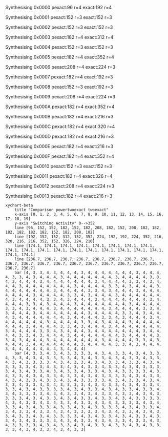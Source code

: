 Synthesising 0x0000 pexact:96 r=4 exact:192 r=4

Synthesising 0x0001 pexact:152 r=3 exact:152 r=3

Synthesising 0x0002 pexact:152 r=3 exact:152 r=3

Synthesising 0x0003 pexact:182 r=4 exact:312 r=4

Synthesising 0x0004 pexact:152 r=3 exact:152 r=3

Synthesising 0x0005 pexact:182 r=4 exact:352 r=4

Synthesising 0x0006 pexact:208 r=4 exact:224 r=3

Synthesising 0x0007 pexact:182 r=4 exact:192 r=3

Synthesising 0x0008 pexact:152 r=3 exact:192 r=3

Synthesising 0x0009 pexact:208 r=4 exact:224 r=3

Synthesising 0x000A pexact:182 r=4 exact:352 r=4

Synthesising 0x000B pexact:182 r=4 exact:216 r=3

Synthesising 0x000C pexact:182 r=4 exact:320 r=4

Synthesising 0x000D pexact:182 r=4 exact:216 r=3

Synthesising 0x000E pexact:182 r=4 exact:216 r=3

Synthesising 0x000F pexact:182 r=4 exact:352 r=4

Synthesising 0x0010 pexact:152 r=3 exact:152 r=3

Synthesising 0x0011 pexact:182 r=4 exact:326 r=4

Synthesising 0x0012 pexact:208 r=4 exact:224 r=3

Synthesising 0x0013 pexact:182 r=4 exact:216 r=3

```mermaid
xychart-beta
    title "Comparison powertwoexact twoexact"
    x-axis [0, 1, 2, 3, 4, 5, 6, 7, 8, 9, 10, 11, 12, 13, 14, 15, 16, 17, 18, 19]
    y-axis "Switching Activity" 0-->352
    line [96, 152, 152, 182, 152, 182, 208, 182, 152, 208, 182, 182, 182, 182, 182, 182, 152, 182, 208, 182]
    line [192, 152, 152, 312, 152, 352, 224, 192, 192, 224, 352, 216, 320, 216, 216, 352, 152, 326, 224, 216]
    line [174.1, 174.1, 174.1, 174.1, 174.1, 174.1, 174.1, 174.1, 174.1, 174.1, 174.1, 174.1, 174.1, 174.1, 174.1, 174.1, 174.1, 174.1, 174.1, 174.1]
    line [236.7, 236.7, 236.7, 236.7, 236.7, 236.7, 236.7, 236.7, 236.7, 236.7, 236.7, 236.7, 236.7, 236.7, 236.7, 236.7, 236.7, 236.7, 236.7, 236.7]
    bar [4, 3, 3, 4, 3, 4, 4, 4, 3, 4, 4, 4, 4, 4, 4, 4, 3, 4, 4, 4, 4, 3, 3, 4, 3, 4, 4, 4, 3, 4, 4, 4, 4, 4, 4, 4, 3, 4, 4, 4, 4, 3, 3, 4, 3, 4, 4, 4, 3, 4, 4, 4, 4, 4, 4, 4, 3, 4, 4, 4, 4, 3, 3, 4, 3, 4, 4, 4, 3, 4, 4, 4, 4, 4, 4, 4, 3, 4, 4, 4, 4, 3, 3, 4, 3, 4, 4, 4, 3, 4, 4, 4, 4, 4, 4, 4, 3, 4, 4, 4, 4, 3, 3, 4, 3, 4, 4, 4, 3, 4, 4, 4, 4, 4, 4, 4, 3, 4, 4, 4, 4, 3, 3, 4, 3, 4, 4, 4, 3, 4, 4, 4, 4, 4, 4, 4, 3, 4, 4, 4, 4, 3, 3, 4, 3, 4, 4, 4, 3, 4, 4, 4, 4, 4, 4, 4, 3, 4, 4, 4, 4, 3, 3, 4, 3, 4, 4, 4, 3, 4, 4, 4, 4, 4, 4, 4, 3, 4, 4, 4, 4, 3, 3, 4, 3, 4, 4, 4, 3, 4, 4, 4, 4, 4, 4, 4, 3, 4, 4, 4, 4, 3, 3, 4, 3, 4, 4, 4, 3, 4, 4, 4, 4, 4, 4, 4, 3, 4, 4, 4, 4, 3, 3, 4, 3, 4, 4, 4, 3, 4, 4, 4, 4, 4, 4, 4, 3, 4, 4, 4, 4, 3, 3, 4, 3, 4, 4, 4, 3, 4, 4, 4, 4, 4, 4, 4, 3, 4, 4, 4, 4, 3, 3, 4, 3, 4, 4, 4, 3, 4, 4, 4, 4, 4, 4, 4, 3, 4, 4, 4, 4, 3, 3, 4, 3, 4, 4, 4, 3, 4, 4, 4, 4, 4, 4, 4, 3, 4, 4, 4, 4, 3, 3, 4, 3, 4, 4, 4, 3, 4, 4, 4, 4, 4, 4, 4, 3, 4, 4, 4, 4, 3, 3, 4, 3, 4, 4, 4, 3, 4, 4, 4, 4, 4, 4, 4, 3, 4, 4, 4, 4, 3, 3, 4, 3, 4, 4, 4, 3, 4, 4, 4, 4, 4, 4, 4, 3, 4, 4, 4, 4, 3, 3, 4, 3, 4, 4, 4, 3, 4, 4, 4, 4, 4, 4, 4, 3, 4, 4, 4, 4, 3, 3, 4, 3, 4, 4, 4, 3, 4, 4, 4, 4, 4, 4, 4, 3, 4, 4, 4]
    bar [4, 3, 3, 4, 3, 4, 3, 3, 3, 3, 4, 3, 4, 3, 3, 4, 3, 4, 3, 3, 4, 3, 3, 4, 3, 4, 3, 3, 3, 3, 4, 3, 4, 3, 3, 4, 3, 4, 3, 3, 4, 3, 3, 4, 3, 4, 3, 3, 3, 3, 4, 3, 4, 3, 3, 4, 3, 4, 3, 3, 4, 3, 3, 4, 3, 4, 3, 3, 3, 3, 4, 3, 4, 3, 3, 4, 3, 4, 3, 3, 4, 3, 3, 4, 3, 4, 3, 3, 3, 3, 4, 3, 4, 3, 3, 4, 3, 4, 3, 3, 4, 3, 3, 4, 3, 4, 3, 3, 3, 3, 4, 3, 4, 3, 3, 4, 3, 4, 3, 3, 4, 3, 3, 4, 3, 4, 3, 3, 3, 3, 4, 3, 4, 3, 3, 4, 3, 4, 3, 3, 4, 3, 3, 4, 3, 4, 3, 3, 3, 3, 4, 3, 4, 3, 3, 4, 3, 4, 3, 3, 4, 3, 3, 4, 3, 4, 3, 3, 3, 3, 4, 3, 4, 3, 3, 4, 3, 4, 3, 3, 4, 3, 3, 4, 3, 4, 3, 3, 3, 3, 4, 3, 4, 3, 3, 4, 3, 4, 3, 3, 4, 3, 3, 4, 3, 4, 3, 3, 3, 3, 4, 3, 4, 3, 3, 4, 3, 4, 3, 3, 4, 3, 3, 4, 3, 4, 3, 3, 3, 3, 4, 3, 4, 3, 3, 4, 3, 4, 3, 3, 4, 3, 3, 4, 3, 4, 3, 3, 3, 3, 4, 3, 4, 3, 3, 4, 3, 4, 3, 3, 4, 3, 3, 4, 3, 4, 3, 3, 3, 3, 4, 3, 4, 3, 3, 4, 3, 4, 3, 3, 4, 3, 3, 4, 3, 4, 3, 3, 3, 3, 4, 3, 4, 3, 3, 4, 3, 4, 3, 3, 4, 3, 3, 4, 3, 4, 3, 3, 3, 3, 4, 3, 4, 3, 3, 4, 3, 4, 3, 3, 4, 3, 3, 4, 3, 4, 3, 3, 3, 3, 4, 3, 4, 3, 3, 4, 3, 4, 3, 3, 4, 3, 3, 4, 3, 4, 3, 3, 3, 3, 4, 3, 4, 3, 3, 4, 3, 4, 3, 3, 4, 3, 3, 4, 3, 4, 3, 3, 3, 3, 4, 3, 4, 3, 3, 4, 3, 4, 3, 3, 4, 3, 3, 4, 3, 4, 3, 3, 3, 3, 4, 3, 4, 3, 3, 4, 3, 4, 3, 3]
```

